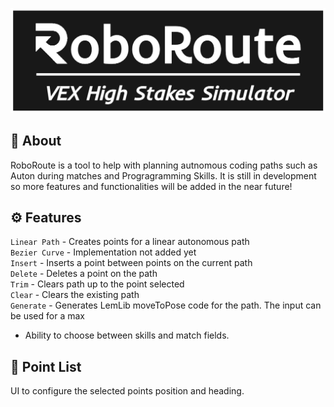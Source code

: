 ![RoboRoute Banner](/assets/RoboRoute.png "RoboRoute Banner")
## 📖 About
RoboRoute is a tool to help with planning autnomous coding paths such as Auton during matches and Progragramming Skills. It is still in development so more features and functionalities will be added in the near future!

## ⚙️ Features
```Linear Path``` - Creates points for a linear autonomous path <br>
```Bezier Curve``` - Implementation not added yet <br>
```Insert``` - Inserts a point between points on the current path <br>
```Delete``` - Deletes a point on the path <br>
```Trim``` - Clears path up to the point selected <br>
```Clear``` - Clears the existing path <br>
```Generate``` - Generates LemLib moveToPose code for the path. The input can be used for a max<br>
- Ability to choose between skills and match fields.

## 📏 Point List
UI to configure the selected points position and heading.